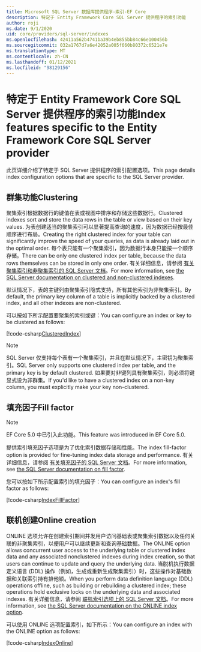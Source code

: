 ```yaml
---
title: Microsoft SQL Server 数据库提供程序-索引-EF Core
description: 特定于 Entity Framework Core SQL Server 提供程序的索引功能
author: roji
ms.date: 9/1/2020
uid: core/providers/sql-server/indexes
ms.openlocfilehash: 42411a562b4741ba39b4eb855bb84c66e100456b
ms.sourcegitcommit: 032a1767d7a6e42052a005f660b80372c6521e7e
ms.translationtype: MT
ms.contentlocale: zh-CN
ms.lasthandoff: 01/12/2021
ms.locfileid: "98129156"
---
```

# <a name="index-features-specific-to-the-entity-framework-core-sql-server-provider"></a><span data-ttu-id="02522-103">特定于 Entity Framework Core SQL Server 提供程序的索引功能</span><span class="sxs-lookup"><span data-stu-id="02522-103">Index features specific to the Entity Framework Core SQL Server provider</span></span>

<span data-ttu-id="02522-104">此页详细介绍了特定于 SQL Server 提供程序的索引配置选项。</span><span class="sxs-lookup"><span data-stu-id="02522-104">This page details index configuration options that are specific to the SQL Server provider.</span></span>

## <a name="clustering"></a><span data-ttu-id="02522-105">群集功能</span><span class="sxs-lookup"><span data-stu-id="02522-105">Clustering</span></span>

<span data-ttu-id="02522-106">聚集索引根据数据行的键值在表或视图中排序和存储这些数据行。</span><span class="sxs-lookup"><span data-stu-id="02522-106">Clustered indexes sort and store the data rows in the table or view based on their key values.</span></span> <span data-ttu-id="02522-107">为表创建适当的聚集索引可以显著提高查询的速度，因为数据已经按最佳顺序进行布局。</span><span class="sxs-lookup"><span data-stu-id="02522-107">Creating the right clustered index for your table can significantly improve the speed of your queries, as data is already laid out in the optimal order.</span></span> <span data-ttu-id="02522-108">每个表只能有一个聚集索引，因为数据行本身只能按一个顺序存储。</span><span class="sxs-lookup"><span data-stu-id="02522-108">There can be only one clustered index per table, because the data rows themselves can be stored in only one order.</span></span> <span data-ttu-id="02522-109">有关详细信息，请参阅 [有关聚集索引和非聚集索引的 SQL Server 文档](/sql/relational-databases/indexes/clustered-and-nonclustered-indexes-described)。</span><span class="sxs-lookup"><span data-stu-id="02522-109">For more information, see [the SQL Server documentation on clustered and non-clustered indexes](/sql/relational-databases/indexes/clustered-and-nonclustered-indexes-described).</span></span>

<span data-ttu-id="02522-110">默认情况下，表的主键列由聚集索引隐式支持，所有其他索引为非聚集索引。</span><span class="sxs-lookup"><span data-stu-id="02522-110">By default, the primary key column of a table is implicitly backed by a clustered index, and all other indexes are non-clustered.</span></span>

<span data-ttu-id="02522-111">可以按如下所示配置要聚集的索引或键：</span><span class="sxs-lookup"><span data-stu-id="02522-111">You can configure an index or key to be clustered as follows:</span></span>

[!code-csharp[ClusteredIndex](../../../../samples/core/SqlServer/Indexes/ClusteredIndexContext.cs?name=ClusteredIndex)]

> [!NOTE]
> <span data-ttu-id="02522-112">SQL Server 仅支持每个表有一个聚集索引，并且在默认情况下，主密钥为聚集索引。</span><span class="sxs-lookup"><span data-stu-id="02522-112">SQL Server only supports one clustered index per table, and the primary key is by default clustered.</span></span> <span data-ttu-id="02522-113">如果要对非键列具有聚集索引，则必须将键显式设为非群集。</span><span class="sxs-lookup"><span data-stu-id="02522-113">If you'd like to have a clustered index on a non-key column, you must explicitly make your key non-clustered.</span></span>

## <a name="fill-factor"></a><span data-ttu-id="02522-114">填充因子</span><span class="sxs-lookup"><span data-stu-id="02522-114">Fill factor</span></span>

> [!NOTE]
> <span data-ttu-id="02522-115">EF Core 5.0 中已引入此功能。</span><span class="sxs-lookup"><span data-stu-id="02522-115">This feature was introduced in EF Core 5.0.</span></span>

<span data-ttu-id="02522-116">提供索引填充因子选项是为了优化索引数据存储和性能。</span><span class="sxs-lookup"><span data-stu-id="02522-116">The index fill-factor option is provided for fine-tuning index data storage and performance.</span></span> <span data-ttu-id="02522-117">有关详细信息，请参阅 [有关填充因子的 SQL Server 文档](/sql/relational-databases/indexes/specify-fill-factor-for-an-index)。</span><span class="sxs-lookup"><span data-stu-id="02522-117">For more information, see [the SQL Server documentation on fill factor](/sql/relational-databases/indexes/specify-fill-factor-for-an-index).</span></span>

<span data-ttu-id="02522-118">您可以按如下所示配置索引的填充因子：</span><span class="sxs-lookup"><span data-stu-id="02522-118">You can configure an index's fill factor as follows:</span></span>

[!code-csharp[IndexFillFactor](../../../../samples/core/SqlServer/Indexes/IndexFillFactorContext.cs?name=IndexFillFactor)]

## <a name="online-creation"></a><span data-ttu-id="02522-119">联机创建</span><span class="sxs-lookup"><span data-stu-id="02522-119">Online creation</span></span>

<span data-ttu-id="02522-120">ONLINE 选项允许在创建索引期间并发用户访问基础表或聚集索引数据以及任何关联的非聚集索引，以便用户可以继续更新和查询基础数据。</span><span class="sxs-lookup"><span data-stu-id="02522-120">The ONLINE option allows concurrent user access to the underlying table or clustered index data and any associated nonclustered indexes during index creation, so that users can continue to update and query the underlying data.</span></span> <span data-ttu-id="02522-121">当脱机执行数据定义语言 (DDL) 操作（例如，生成或重新生成聚集索引）时，这些操作对基础数据和关联索引持有排他锁。</span><span class="sxs-lookup"><span data-stu-id="02522-121">When you perform data definition language (DDL) operations offline, such as building or rebuilding a clustered index; these operations hold exclusive locks on the underlying data and associated indexes.</span></span> <span data-ttu-id="02522-122">有关详细信息，请参阅 [联机索引选项上的 SQL Server 文档](/sql/relational-databases/indexes/perform-index-operations-online)。</span><span class="sxs-lookup"><span data-stu-id="02522-122">For more information, see [the SQL Server documentation on the ONLINE index option](/sql/relational-databases/indexes/perform-index-operations-online).</span></span>

<span data-ttu-id="02522-123">可以使用 ONLINE 选项配置索引，如下所示：</span><span class="sxs-lookup"><span data-stu-id="02522-123">You can configure an index with the ONLINE option as follows:</span></span>

[!code-csharp[IndexOnline](../../../../samples/core/SqlServer/Indexes/IndexOnlineContext.cs?name=IndexOnline)]
